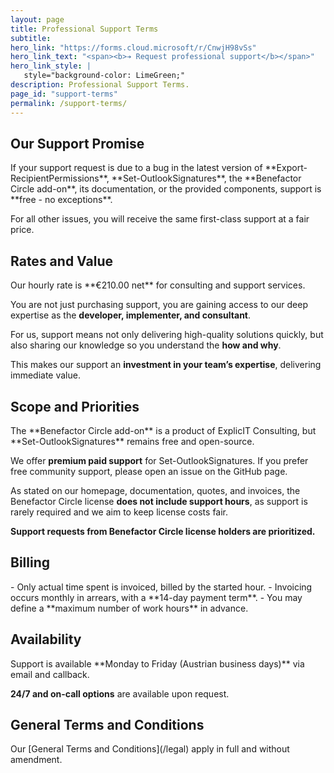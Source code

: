 ```yaml
---
layout: page
title: Professional Support Terms
subtitle: 
hero_link: "https://forms.cloud.microsoft/r/CnwjH98vSs"
hero_link_text: "<span><b>➔ Request professional support</b></span>"
hero_link_style: |
   style="background-color: LimeGreen;"
description: Professional Support Terms.
page_id: "support-terms"
permalink: /support-terms/
---
```


<h2 id="support-promise">Our Support Promise</h2>
If your support request is due to a bug in the latest version of **Export-RecipientPermissions**, **Set-OutlookSignatures**, the **Benefactor Circle add-on**, its documentation, or the provided components, support is **free - no exceptions**.

For all other issues, you will receive the same first-class support at a fair price.

<h2 id="rates">Rates and Value</h2>
Our hourly rate is **€210.00 net** for consulting and support services.  

You are not just purchasing support, you are gaining access to our deep expertise as the **developer, implementer, and consultant**.  

For us, support means not only delivering high-quality solutions quickly, but also sharing our knowledge so you understand the **how and why**.  

This makes our support an **investment in your team’s expertise**, delivering immediate value.

<h2 id="scope">Scope and Priorities</h2>
The **Benefactor Circle add-on** is a product of ExplicIT Consulting, but **Set-OutlookSignatures** remains free and open-source.  

We offer **premium paid support** for Set-OutlookSignatures. If you prefer free community support, please open an issue on the GitHub page.  

As stated on our homepage, documentation, quotes, and invoices, the Benefactor Circle license **does not include support hours**, as support is rarely required and we aim to keep license costs fair.  

**Support requests from Benefactor Circle license holders are prioritized.**

<h2 id="billing">Billing</h2>
- Only actual time spent is invoiced, billed by the started hour.
- Invoicing occurs monthly in arrears, with a **14-day payment term**.
- You may define a **maximum number of work hours** in advance.

<h2 id="availability">Availability</h2>
Support is available **Monday to Friday (Austrian business days)** via email and callback.  

**24/7 and on-call options** are available upon request.

<h2 id="terms">General Terms and Conditions</h2>
Our [General Terms and Conditions](/legal) apply in full and without amendment.
